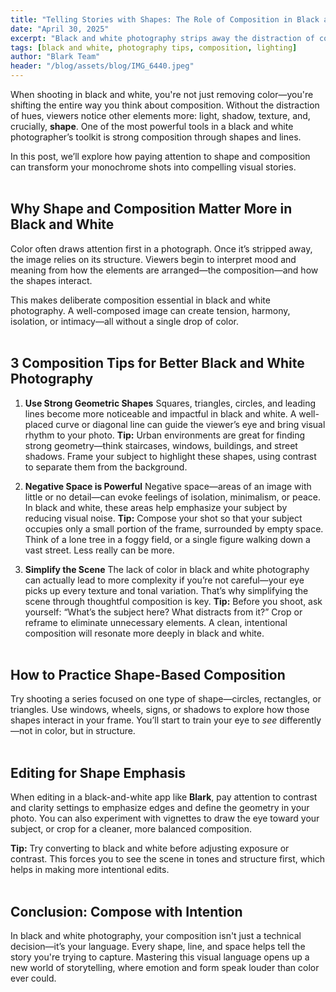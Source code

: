 ```yaml
---
title: "Telling Stories with Shapes: The Role of Composition in Black and White Photography"
date: "April 30, 2025"
excerpt: "Black and white photography strips away the distraction of color, sharpening our focus on what really drives an image: light, shadow, and structure. At the heart of this lies shape—and how we compose those shapes into a meaningful frame. In this article, we dive into how the deliberate use of geometric forms, negative space, and simplified scenes can help you tell stronger stories through your monochrome work. Whether you’re capturing a quiet street or an abstract form, it’s your composition that speaks the loudest when the color is gone."
tags: [black and white, photography tips, composition, lighting]
author: "Blark Team"
header: "/blog/assets/blog/IMG_6440.jpeg"
---
```


When shooting in black and white, you're not just removing color—you're shifting the entire way you think about composition. Without the distraction of hues, viewers notice other elements more: light, shadow, texture, and, crucially, **shape**. One of the most powerful tools in a black and white photographer’s toolkit is strong composition through shapes and lines.

In this post, we’ll explore how paying attention to shape and composition can transform your monochrome shots into compelling visual stories.
<br/><br/>

## Why Shape and Composition Matter More in Black and White

Color often draws attention first in a photograph. Once it’s stripped away, the image relies on its structure. Viewers begin to interpret mood and meaning from how the elements are arranged—the composition—and how the shapes interact.

This makes deliberate composition essential in black and white photography. A well-composed image can create tension, harmony, isolation, or intimacy—all without a single drop of color.
<br/><br/>

## 3 Composition Tips for Better Black and White Photography

1. **Use Strong Geometric Shapes**
Squares, triangles, circles, and leading lines become more noticeable and impactful in black and white. A well-placed curve or diagonal line can guide the viewer’s eye and bring visual rhythm to your photo.
**Tip:** Urban environments are great for finding strong geometry—think staircases, windows, buildings, and street shadows. Frame your subject to highlight these shapes, using contrast to separate them from the background.

2. **Negative Space is Powerful**
Negative space—areas of an image with little or no detail—can evoke feelings of isolation, minimalism, or peace. In black and white, these areas help emphasize your subject by reducing visual noise.
**Tip:** Compose your shot so that your subject occupies only a small portion of the frame, surrounded by empty space. Think of a lone tree in a foggy field, or a single figure walking down a vast street. Less really can be more.

3. **Simplify the Scene**
The lack of color in black and white photography can actually lead to more complexity if you’re not careful—your eye picks up every texture and tonal variation. That’s why simplifying the scene through thoughtful composition is key.
**Tip:** Before you shoot, ask yourself: “What’s the subject here? What distracts from it?” Crop or reframe to eliminate unnecessary elements. A clean, intentional composition will resonate more deeply in black and white.
<br/><br/>

## How to Practice Shape-Based Composition

Try shooting a series focused on one type of shape—circles, rectangles, or triangles. Use windows, wheels, signs, or shadows to explore how those shapes interact in your frame. You’ll start to train your eye to *see* differently—not in color, but in structure.
<br/><br/>

## Editing for Shape Emphasis

When editing in a black-and-white app like **Blark**, pay attention to contrast and clarity settings to emphasize edges and define the geometry in your photo. You can also experiment with vignettes to draw the eye toward your subject, or crop for a cleaner, more balanced composition.

**Tip:** Try converting to black and white before adjusting exposure or contrast. This forces you to see the scene in tones and structure first, which helps in making more intentional edits.
<br/><br/>

## Conclusion: Compose with Intention

In black and white photography, your composition isn't just a technical decision—it’s your language. Every shape, line, and space helps tell the story you're trying to capture. Mastering this visual language opens up a new world of storytelling, where emotion and form speak louder than color ever could.